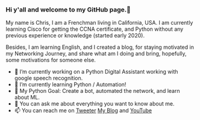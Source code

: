 ### Hi y'all and welcome to my GitHub page.👋

My name is Chris, I am a Frenchman living in California, USA. 
I am currently learning Cisco for getting the CCNA certificate, and Python without any previous experience or knowledge (started early 2020).

Besides, I am learning English, and I created a blog, for staying motivated in my Networking Journey, and share what am I doing and bring, hopefully, some motivations for someone else.

- 🔭 I’m currently working on a Python Digital Assistant working with google speech recognition.
- 🌱 I’m currently learning Python / Automation!
- 🤔 My Python Goal: Create a bot, automated the network, and learn about ML.
- 💬 You can ask me about everything you want to know about me.
- 📫 You can reach me on [Tweeter](https://twitter.com/DedmanRollet) [My Blog](https://christechjourney.wordpress.com) and [YouTube](https://www.youtube.com/channel/UCAHmYKku7ym7yAKu4wf_RZg)

